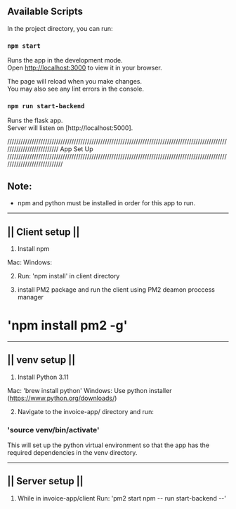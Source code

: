 ## Available Scripts

In the project directory, you can run:

### `npm start`

Runs the app in the development mode.\
Open [http://localhost:3000](http://localhost:3000) to view it in your browser.

The page will reload when you make changes.\
You may also see any lint errors in the console.

### `npm run start-backend`

Runs the flask app.\
Server will listen on [http://localhost:5000].

////////////////////////////////////////////////////////////////////////////////////////////////////////////////////////// App Set Up ////////////////////////////////////////////////////////////////////////////////////////////////////////////////////////////

Note:
------
- npm and python must be installed in order for this app to run.

------------------
|| Client setup ||
------------------

1. Install npm

Mac:
Windows:


2. Run: 'npm install' in client directory

3. install PM2 package and run the client using PM2 deamon proccess manager

# 'npm install pm2 -g' 

------------------
||  venv setup  ||
------------------

1. Install Python 3.11

Mac: 'brew install python'
Windows: Use python installer
(https://www.python.org/downloads/)

2. Navigate to the invoice-app/ directory and run:
### 'source venv/bin/activate'

This will set up the python virtual environment so that the app has the required dependencies in the venv directory.

------------------
|| Server setup ||
------------------

1. While in invoice-app/client Run: 
'pm2 start npm -- run start-backend --'
























